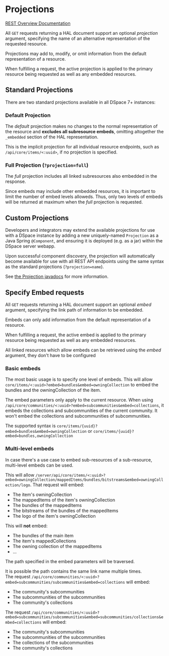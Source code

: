 # Projections
[REST Overview Documentation](README.md)

All `GET` requests returning a HAL document support an optional *projection* argument, specifying the name
of an alternative representation of the requested resource.

Projections may add to, modify, or omit information from the default representation of a resource.

When fulfilling a request, the active projection is applied to the primary resource being requested
as well as any embedded resources.

## Standard Projections

There are two standard projections available in all DSpace 7+ instances:

### Default Projection

The _default_ projection makes no changes to the normal representation of the resource and **excludes all
subresource embeds**, omitting altogether the `_embedded` section of the HAL representation.

This is the implicit projection for all individual resource endpoints, such as `/api/core/items/<:uuid>`,
if no projection is specified.

### Full Projection (`?projection=full`)

The _full_ projection includes all linked subresources also embedded in the response.

Since embeds may include other embedded resources, it is important to limit the number of embed levels
alloweds. Thus, only two levels of embeds will be returned at maximum when the _full_ projection is requested.

## Custom Projections

Developers and integrators may extend the available projections for use with a DSpace instance by adding
a new uniquely-named `Projection` as a Java Spring `@Component`, and ensuring it is deployed (e.g. as a jar)
within the DSpace server webapp.

Upon successful component discovery, the projection will automatically become available for use with all
REST API endpoints using the same syntax as the standard projections (`?projection=name`).

See [the Projection javadocs](https://github.com/DSpace/DSpace/blob/master/dspace-server-webapp/src/main/java/org/dspace/app/rest/projection/Projection.java)
for more information.

## Specify Embed requests

All `GET` requests returning a HAL document support an optional *embed* argument, specifying the link path
of information to be embedded.

Embeds can only add information from the default representation of a resource.

When fulfilling a request, the active embed is applied to the primary resource being requested
as well as any embedded resources.

All linked resources which allow embeds can be retrieved using the *embed* argument, they don't have to be configured

### Basic embeds

The most basic usage is to specify one level of embeds.
This will allow `core/items/<:uuid>?embed=bundles&embed=owningCollection` to embed the bundles and the owningCollection of the item.

The embed parameters only apply to the current resource.
When using `/api/core/communities/<:uuid>?embed=subcommunities&embed=collections`, it embeds the collections and subcommunities of the current community.
It won't embed the collections and subcommunities of subcommunities.

The supported syntax is `core/items/{uuid}?embed=bundles&embed=owningCollection` or `core/items/{uuid}?embed=bundles,owningCollection`

### Multi-level embeds

In case there's a use case to embed sub-resources of a sub-resource, multi-level embeds can be used.

This will allow `/server/api/core/items/<:uuid>?embed=owningCollection/mappedItems/bundles/bitstreams&embed=owningCollection/logo`.
That request will embed:
* The item's owningCollection
* The mappedItems of the item's owningCollection
* The bundles of the mappedItems
* The bitstreams of the bundles of the mappedItems
* The logo of the item's owningCollection

This will **not** embed:
* The bundles of the main item
* The item's mappedCollections
* The owning collection of the mappedItems
* …

The path specified in the embed parameters will be traversed.

It is possible the path contains the same link name multiple times.  
The request `/api/core/communities/<:uuid>?embed=subcommunities/subcommunities&embed=collections` will embed:
* The community's subcommunities
* The subcommunities of the subcommunities
* The community's collections

The request `/api/core/communities/<:uuid>?embed=subcommunities/subcommunities&embed=subcommunities/collections&embed=collections` will embed:
* The community's subcommunities
* The subcommunities of the subcommunities
* The collections of the subcommunities
* The community's collections
